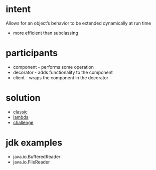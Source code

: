# intent

Allows for an object’s behavior to be extended dynamically at run time

- more efficient than subclassing

# participants

- component - performs some operation
- decorator - adds functionality to the component
- client - wraps the component in the decorator

# solution

- [classic](../../../../design-patterns/src/main/java/com/sda/patterns/structural/decorator/ex1/Client.java)
- [lambda](../../../../design-patterns/src/main/java/com/sda/patterns/structural/decorator/ex2/Client.java)
- [challenge](../../../../design-patterns/src/main/java/com/sda/patterns/structural/decorator/challenge/Client.java)

# jdk examples

- java.io.BufferedReader
- java.io.FileReader

